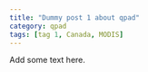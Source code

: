 ```yaml
---
title: "Dummy post 1 about qpad"
category: qpad
tags: [tag 1, Canada, MODIS]
---
```


Add some text here.
